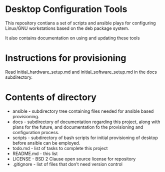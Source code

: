 # Desktop Configuration Tools

This repository contians a set of scripts and ansible plays for configuring Linux/GNU workstations based on the deb package system.

It also contains documentation on using and updating these tools

# Instructions for provisioning

Read initial_hardware_setup.md and initial_software_setup.md in the docs subdirectory.

# Contents of directory

* ansible - subdirectory tree containing files needed for ansible based provisioning.
* docs - subdirectory of documentation regarding this project, along with plans for the future, and documentation fo the provisioning and configuration process.
* scripts - subdirectory of bash scripts for initial provisioning of desktop before ansible can be employed.
* todo.md - list of tasks to complete this project
* README.md - this list
* LICENSE - BSD 2 Clause open source license for repository
* .gitignore - list of files that don't need version control



